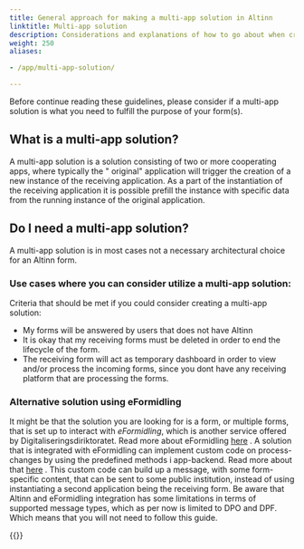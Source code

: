 ```yaml
---
title: General approach for making a multi-app solution in Altinn
linktitle: Multi-app solution
description: Considerations and explanations of how to go about when creating a multi-app solution
weight: 250
aliases:

- /app/multi-app-solution/

---
```


Before continue reading these guidelines, please consider if
a multi-app solution is what you need to fulfill the purpose
of your form(s).

## What is a multi-app solution?

A multi-app solution is a solution consisting of two or more
cooperating apps, where typically the "
original" application will trigger the creation of a new
instance of the receiving application. As a part of the
instantiation of the receiving application it is possible
prefill the instance with specific data from the running
instance of the original application.

## Do I need a multi-app solution?

A multi-app solution is in most cases not a necessary
architectural choice for an Altinn form.

### Use cases where you can consider utilize a multi-app solution:

Criteria that should be met if you could consider creating a
multi-app solution:

- My forms will be answered by users that does not have
  Altinn
- It is okay that my receiving forms must be deleted in
  order to end the lifecycle of the form.
- The receiving form will act as temporary dashboard in
  order to view and/or process the incoming forms, since you
  dont have any receiving platform that are processing the
  forms.

### Alternative solution using eFormidling

It might be that the solution you are looking for is a form,
or multiple forms, that is set up to interact with _eFormidling_, which is another service offered by
Digitaliseringsdiriktoratet. Read more about
eFormidling [here](../../development/configuration/eformidling)
. A solution that is integrated with eFormidling can
implement custom code on process-changes by using the
predefined methods i app-backend. Read more about
that [here](../../development/configuration/process)
. This custom code can build up a
message, with some form-specific content, that can be sent
to some public institution, instead of using
instantiating a second application being the receiving form.
Be aware that Altinn and eFormidling integration has some
limitations in terms of supported message types, which as
per now is limited to DPO and DPF.
Which means that you will not need to follow this guide.

{{<children description="true" />}}